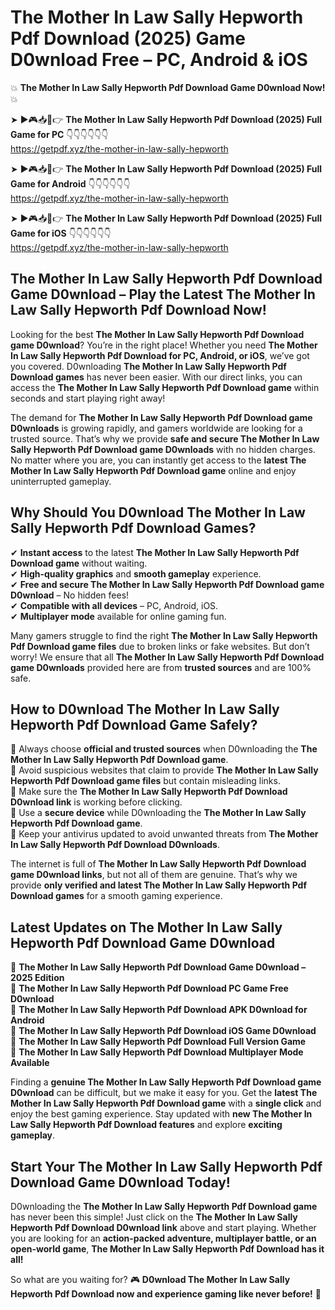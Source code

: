 # The Mother In Law Sally Hepworth Pdf Download (2025) Game D0wnload Free – PC, Android & iOS

💥 **The Mother In Law Sally Hepworth Pdf Download Game D0wnload Now!** 💥  

➤ ►🎮📥📱👉 **The Mother In Law Sally Hepworth Pdf Download (2025) Full Game for PC** 👇👇👇👇👇👇  
https://getpdf.xyz/the-mother-in-law-sally-hepworth  

➤ ►🎮📥📱👉 **The Mother In Law Sally Hepworth Pdf Download (2025) Full Game for Android** 👇👇👇👇👇👇  
https://getpdf.xyz/the-mother-in-law-sally-hepworth  

➤ ►🎮📥📱👉 **The Mother In Law Sally Hepworth Pdf Download (2025) Full Game for iOS** 👇👇👇👇👇👇  
https://getpdf.xyz/the-mother-in-law-sally-hepworth  

## The Mother In Law Sally Hepworth Pdf Download Game D0wnload – Play the Latest The Mother In Law Sally Hepworth Pdf Download Now!

Looking for the best **The Mother In Law Sally Hepworth Pdf Download game D0wnload**? You’re in the right place! Whether you need **The Mother In Law Sally Hepworth Pdf Download for PC, Android, or iOS**, we’ve got you covered. D0wnloading **The Mother In Law Sally Hepworth Pdf Download games** has never been easier. With our direct links, you can access the **The Mother In Law Sally Hepworth Pdf Download game** within seconds and start playing right away!  

The demand for **The Mother In Law Sally Hepworth Pdf Download game D0wnloads** is growing rapidly, and gamers worldwide are looking for a trusted source. That’s why we provide **safe and secure The Mother In Law Sally Hepworth Pdf Download game D0wnloads** with no hidden charges. No matter where you are, you can instantly get access to the **latest The Mother In Law Sally Hepworth Pdf Download game** online and enjoy uninterrupted gameplay.  

## **Why Should You D0wnload The Mother In Law Sally Hepworth Pdf Download Games?**  

✔ **Instant access** to the latest **The Mother In Law Sally Hepworth Pdf Download game** without waiting.  
✔ **High-quality graphics** and **smooth gameplay** experience.  
✔ **Free and secure The Mother In Law Sally Hepworth Pdf Download game D0wnload** – No hidden fees!  
✔ **Compatible with all devices** – PC, Android, iOS.  
✔ **Multiplayer mode** available for online gaming fun.  

Many gamers struggle to find the right **The Mother In Law Sally Hepworth Pdf Download game files** due to broken links or fake websites. But don’t worry! We ensure that all **The Mother In Law Sally Hepworth Pdf Download game D0wnloads** provided here are from **trusted sources** and are 100% safe.  

## **How to D0wnload The Mother In Law Sally Hepworth Pdf Download Game Safely?**  

📌 Always choose **official and trusted sources** when D0wnloading the **The Mother In Law Sally Hepworth Pdf Download game**.  
📌 Avoid suspicious websites that claim to provide **The Mother In Law Sally Hepworth Pdf Download game files** but contain misleading links.  
📌 Make sure the **The Mother In Law Sally Hepworth Pdf Download D0wnload link** is working before clicking.  
📌 Use a **secure device** while D0wnloading the **The Mother In Law Sally Hepworth Pdf Download game**.  
📌 Keep your antivirus updated to avoid unwanted threats from **The Mother In Law Sally Hepworth Pdf Download D0wnloads**.  

The internet is full of **The Mother In Law Sally Hepworth Pdf Download game D0wnload links**, but not all of them are genuine. That’s why we provide **only verified and latest The Mother In Law Sally Hepworth Pdf Download games** for a smooth gaming experience.  

## **Latest Updates on The Mother In Law Sally Hepworth Pdf Download Game D0wnload**  

🔹 **The Mother In Law Sally Hepworth Pdf Download Game D0wnload – 2025 Edition**  
🔹 **The Mother In Law Sally Hepworth Pdf Download PC Game Free D0wnload**  
🔹 **The Mother In Law Sally Hepworth Pdf Download APK D0wnload for Android**  
🔹 **The Mother In Law Sally Hepworth Pdf Download iOS Game D0wnload**  
🔹 **The Mother In Law Sally Hepworth Pdf Download Full Version Game**  
🔹 **The Mother In Law Sally Hepworth Pdf Download Multiplayer Mode Available**  

Finding a **genuine The Mother In Law Sally Hepworth Pdf Download game D0wnload** can be difficult, but we make it easy for you. Get the **latest The Mother In Law Sally Hepworth Pdf Download game** with a **single click** and enjoy the best gaming experience. Stay updated with **new The Mother In Law Sally Hepworth Pdf Download features** and explore **exciting gameplay**.  

## **Start Your The Mother In Law Sally Hepworth Pdf Download Game D0wnload Today!**  

D0wnloading the **The Mother In Law Sally Hepworth Pdf Download game** has never been this simple! Just click on the **The Mother In Law Sally Hepworth Pdf Download D0wnload link** above and start playing. Whether you are looking for an **action-packed adventure, multiplayer battle, or an open-world game**, **The Mother In Law Sally Hepworth Pdf Download has it all!**  

So what are you waiting for? 🎮 **D0wnload The Mother In Law Sally Hepworth Pdf Download now and experience gaming like never before!** 🚀  